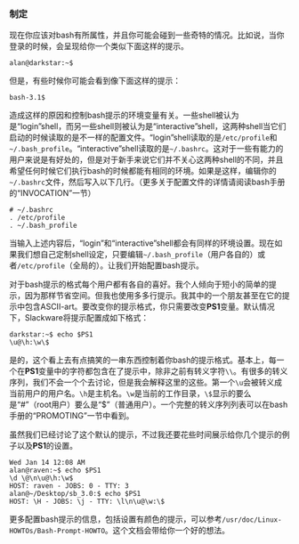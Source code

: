 ### 制定

现在你应该对bash有所属性，并且你可能会碰到一些奇特的情况。比如说，当你登录的时候，会呈现给你一个类似下面这样的提示。

```
alan@darkstar:~$
```

但是，有些时候你可能会看到像下面这样的提示：

```
bash-3.1$
```

造成这样的原因和控制bash提示的环境变量有关。一些shell被认为是“login”shell，而另一些shell则被认为是“interactive”shell，这两种shell当它们启动的时候读取的是不一样的配置文件。“login”shell读取的是`/etc/profile`和`~/.bash_profile`。“interactive”shell读取的是`~/.bashrc`。这对于一些有能力的用户来说是有好处的，但是对于新手来说它们并不关心这两种shell的不同，并且希望任何时候它们执行bash的时候都能有相同的环境。如果是这样，编辑你的`~/.bashrc`文件，然后写入以下几行。（更多关于配置文件的详情请阅读bash手册的“INVOCATION”一节）

```
# ~/.bashrc
. /etc/profile
. ~/.bash_profile
```

当输入上述内容后，“login”和“interactive”shell都会有同样的环境设置。现在如果我们想自己定制shell设定，只要编辑`~/.bash_profile`（用户各自的）或者`/etc/profile`（全局的）。让我们开始配置bash提示。

对于bash提示的格式每个用户都有各自的喜好。我个人倾向于短小的简单的提示，因为那样节省空间。但我也使用多多行提示。我其中的一个朋友甚至在它的提示中包含ASCII-art。要改变你的提示格式，你只需要改变**PS1**变量。默认情况下，Slackware将提示配置成如下格式：

```
darkstar:~$ echo $PS1
\u@\h:\w\$
```

是的，这个看上去有点搞笑的一串东西控制着你bash的提示格式。基本上，每一个在**PS1**变量中的字符都包含在了提示中，除非之前有转义字符`\\`。有很多的转义序列，我们不会一个个去讨论，但是我会解释这里的这些。第一个`\u`会被转义成当前用户的用户名。`\h`是主机名。`\w`是当前的工作目录，`\$`显示的要么是“#”（root用户）要么是“$”（普通用户）。一个完整的转义序列列表可以在bash手册的“PROMOTING”一节中看到。

虽然我们已经讨论了这个默认的提示，不过我还要花些时间展示给你几个提示的例子以及**PS1**的设置。

```
Wed Jan 14 12:08 AM
alan@raven:~$ echo $PS1
\d \@\n\u@\h:\w$
HOST: raven - JOBS: 0 - TTY: 3
alan@~/Desktop/sb_3.0:$ echo $PS1
HOST: \H - JOBS: \j - TTY: \l\n\u@\w:\$
```

更多配置bash提示的信息，包括设置有颜色的提示，可以参考`/usr/doc/Linux-HOWTOs/Bash-Prompt-HOWTO`。这个文档会带给你一个好的想法。


